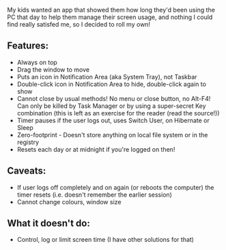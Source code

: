 My kids wanted an app that showed them how long they'd been using the PC that day to help them manage their screen usage, and nothing I could find really satisfed me, so I decided to roll my own!

## Features:
* Always on top
* Drag the window to move
* Puts an icon in Notification Area (aka System Tray), not Taskbar
* Double-click icon in Notification Area to hide, double-click again to show
* Cannot close by usual methods! No menu or close button, no Alt-F4! Can only be killed by Task Manager or by using a super-secret Key combination (this is left as an exercise for the reader (read the source!))
* Timer pauses if the user logs out, uses Switch User, on Hibernate or Sleep
* Zero-footprint - Doesn't store anything on local file system or in the registry
* Resets each day or at midnight if you're logged on then!

## Caveats:
* If user logs off completely and on again (or reboots the computer) the timer resets (i.e. doesn't remember the earlier session)
* Cannot change colours, window size

## What it doesn't do:
* Control, log or limit screen time (I have other solutions for that)
